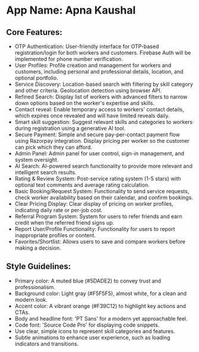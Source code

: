 # **App Name**: Apna Kaushal

## Core Features:

- OTP Authentication: User-friendly interface for OTP-based registration/login for both workers and customers. Firebase Auth will be implemented for phone number verification.
- User Profiles: Profile creation and management for workers and customers, including personal and professional details, location, and optional portfolio.
- Service Discovery: Location-based search with filtering by skill category and other criteria. Geolocation detection using browser API.
- Refined Search: Display list of workers with advanced filters to narrow down options based on the worker's expertise and skills.
- Contact reveal: Enable temporary access to workers' contact details, which expires once revealed and will have limited reveals daily.
- Smart skill suggestion: Suggest relevant skills and categories to workers during registration using a generative AI tool.
- Secure Payment: Simple and secure pay-per-contact payment flow using Razorpay integration. Display pricing per worker so the customer can pick which they can afford.
- Admin Panel: Admin panel for user control, sign-in management, and system oversight.
- AI Search: AI-powered search functionality to provide more relevant and intelligent search results.
- Rating & Review System: Post-service rating system (1-5 stars) with optional text comments and average rating calculation.
- Basic Booking/Request System: Functionality to send service requests, check worker availability based on their calendar, and confirm bookings.
- Clear Pricing Display: Clear display of pricing on worker profiles, indicating daily rate or per-job cost.
- Referral Program System: System for users to refer friends and earn credit when the referred friend signs up.
- Report User/Profile Functionality: Functionality for users to report inappropriate profiles or content.
- Favorites/Shortlist: Allows users to save and compare workers before making a decision.

## Style Guidelines:

- Primary color: A muted blue (#5DADE2) to convey trust and professionalism.
- Background color: Light gray (#F5F5F5), almost white, for a clean and modern look.
- Accent color: A vibrant orange (#F39C12) to highlight key actions and CTAs.
- Body and headline font: 'PT Sans' for a modern yet approachable feel.
- Code font: 'Source Code Pro' for displaying code snippets.
- Use clear, simple icons to represent skill categories and features.
- Subtle animations to enhance user experience, such as loading indicators and transitions.